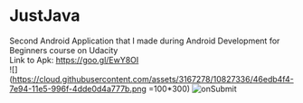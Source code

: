 # JustJava
Second Android Application that I made during Android Development for Beginners course on Udacity  
Link to Apk: https://goo.gl/EwY8OI  
![](https://cloud.githubusercontent.com/assets/3167278/10827336/46edb4f4-7e94-11e5-996f-4dde0d4a777b.png =100*300)
![onSubmit](https://cloud.githubusercontent.com/assets/3167278/10827338/4aa4c70e-7e94-11e5-9870-531a40452491.png)
